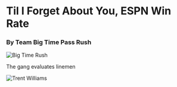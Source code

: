 # Til I Forget About You, ESPN Win Rate

### By Team Big Time Pass Rush

![Big Time Rush](https://media2.giphy.com/media/xUOrwaa0VXclrw405a/giphy.gif)

The gang evaluates linemen

![Trent Williams](https://c.tenor.com/qJMDjq64JiMAAAAC/trent-williams-49ers.gif)
